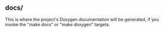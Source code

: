 ## docs/
This is where the project's Doxygen documentation will be generated, if you invoke the "make docs" or "make doxygen" targets. 

